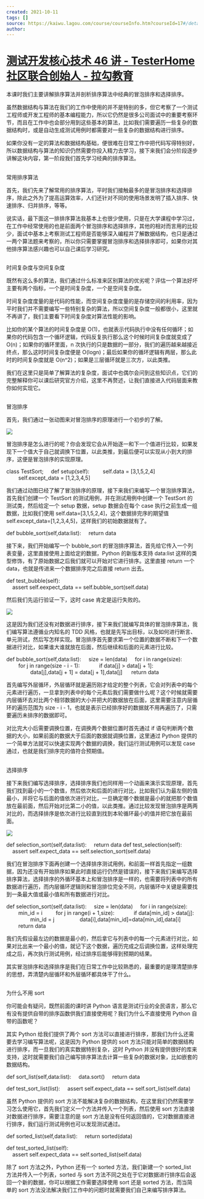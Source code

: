 ```yaml
---
created: 2021-10-11
tags: []
source: https://kaiwu.lagou.com/course/courseInfo.htm?courseId=17#/detail/pc?id=317
author: 
---
```


# [测试开发核心技术 46 讲 - TesterHome 社区联合创始人 - 拉勾教育](https://kaiwu.lagou.com/course/courseInfo.htm?courseId=17#/detail/pc?id=317)


本课时我们主要讲解排序算法并剖析排序算法中经典的冒泡排序和选择排序。  

虽然数据结构与算法在我们的工作中使用的并不是特别的多，但它考察了一个测试工程师或开发工程师的基本编程能力，所以它仍然是很多公司面试中的重要考察环节，而且在工作中也会部分用到这些基本的算法，比如我们需要遍历一些复杂的数据结构时，或是自动生成测试用例时都需要对一些复杂的数据结构进行排序。

如果你没有一定的算法和数据结构基础，便很难在日常工作中把代码写得特别好，所以数据结构与算法的知识仍然需要你投入精力去学习，接下来我们会分阶段逐步讲解这块内容，第一阶段我们首先学习经典的排序算法。

## 

常用排序算法

首先，我们先来了解常用的排序算法，平时我们接触最多的是冒泡排序和选择排序，除此之外为了提高运算效率，人们还针对不同的使用场景发明了插入排序、快速排序、归并排序，等等。

说实话，最下面这一排排序算法我基本上也很少使用，只是在大学课程中学习过，在工作中经常使用的也是前面两个冒泡排序和选择排序，其他的相对而言用的比较少，面试中基本上考察测试工程师是否能够深入编程并了解数据结构，也只是通过一两个算法题来考察的，所以你只需要掌握冒泡排序和选择排序即可，如果你对其他排序算法感兴趣也可以自己课后学习研究。

## 

时间复杂度与空间复杂度

既然有这么多的算法，我们通过什么标准来区别算法的优劣呢？评估一个算法好坏主要有两个指标，一个是时间复杂度，一个是空间复杂度。

时间复杂度度量的是代码的性能，而空间复杂度度量的是存储空间的利用率，因为平时我们并不需要编写一些特别复杂的算法，所以空间复杂度一般都很小，这里就不再讲了，我们主要看下时间复杂度对算法性能的影响。

比如你的某个算法的时间复杂度是 O(1)，也就表示代码执行中没有任何循环；如果你的代码包含一个循环逻辑，代码反复执行那么这个时候时间复杂度就变成了 O(n)；如果你的循环里面，n 次执行的只是数据的一部分，我们的遍历越来越接近终点，那么这时时间复杂度便是 O(logn)；最后如果你的循环逻辑有两层，那么此时的时间复杂度就是 O(n^2)；如果是三层循环就是三次方，以此类推。

我们在这里只是简单了解算法的复杂度，面试中也偶尔会问到这些知识点，它们的完整解释你可以课后研究官方介绍，这里不再赘述，让我们直接进入代码层面来教你如何实现它。

## 

冒泡排序

首先，我们通过一张动图来对冒泡排序的原理进行一个初步的了解。

![](https://s0.lgstatic.com/i/image3/M01/5F/F1/Cgq2xl4UPMaAXukMAAVbfLJb7Aw855.gif)

冒泡排序是怎么进行的呢？你会发现它会从开始逐一和下一个值进行比较，如果发现下一个值大于自己就调换下位置，以此类推，到最后便可以实现从小到大的排序，这便是冒泡排序的实现原理。

class TestSort;
    def setup(self):
        self.data = \[3,1,5,2,4\]
        self.except\_data = \[1,2,3,4,5\]

我们通过动图已经了解了冒泡排序的原理，接下来我们来编写一个冒泡排序算法，首先我们创建一个 TestSort 的测试用例，并在测试用例中创建一个 TestSort 的测试类，然后给定一个 setup 数据，setup 数据会在每个 case 执行之前生成一组数据，比如我们使用 self.data=\[3,1,5,2,4\]，这个数据排完序的期望值 self.except\_data=\[1,2,3,4,5\]，这样我们的初始数据就有了。  

def bubble\_sort(self,data:list):
    return data

接下来，我们开始编写一个 bubble\_sort 的冒泡排序算法，首先给它传入一个列表变量，这里直接使用上面给定的数据，Python 的新版本支持 data:list 这样的类型修饰，有了原始数据之后我们就可以开始对它进行排序。这里直接 return 一个 data，也就是传进来一个数据排序完之后直接 return 出去。  

def test\_bubble(self):
    assert self.eexpect\_data == self.bubble\_sort(self.data)

然后我们先运行验证一下，这时 case 肯定是运行失败的。  

![](https://s0.lgstatic.com/i/image3/M01/5F/F1/CgpOIF4UPMaAJC4dAAXmN4ty1bY174.png)

这是因为我们还没有对数据进行排序，接下来我们就编写具体的冒泡排序算法，我们编写算法遵循业内知名的 TDD 风格，也就是先写出目标，以及如何进行断言、单元测试，然后写怎样实现。冒泡排序首先要求第一个位置的数据不断和下一个数据进行对比，如果谁大谁就放在后面，然后继续和后面的元素进行比较。

def bubble\_sort(self,data:list):
    size = len(data)
    for i in range(size):
        for j in range(size - i - 1):
            if data\[j\] > data\[j + 1\]:
                data\[j\],data\[j + 1\] = data\[j + 1\],data\[j\]
     return data

首先编写外层循环，外层循环就是遍历刚才给定的整个列表，它会对列表中的每个元素进行遍历，一旦拿到列表中的每个元素后我们需要做什么呢？这个时候就需要内层循环去对比两个相邻数据的大小并把大的数据放在后面，这里需要注意内层循环的遍历范围为 size - i - 1，也就是表示已经排序好的数据就不用再遍历了，只需要遍历未排序的数据即可。  

对比完大小后需要调换位置，在调换两个数据位置时首先通过 if 语句判断两个数据的大小，如果前面的数据大于后面的数据就调换位置，这里通过 Python 提供的一个简单方法就可以快速实现两个数据的调换，我们运行测试用例可以发现 case 通过，也就是我们排序完的值符合预期值。

## 

选择排序

接下来我们编写选择排序，选择排序我们也同样用一个动画来演示实现原理，首先我们找到最小的一个数值，然后依次和后面的进行对比，比如我们认为最左侧的值最小，并将它与后面的值依次进行对比，一旦确定哪个数据是最小的就把那个数值放在最前面，然后开始对比第二小的值，以此类推。通过比较发现冒泡排序是两两对比的，而选择排序是依次进行比较直到找到本轮循环最小的值并把它放在最前面。

![](https://s0.lgstatic.com/i/image3/M01/5F/F1/Cgq2xl4UPMaAOUqTAActyig9kCs213.gif)

def selection\_sort(self,data:list):
    return data
def test\_selection(self):
    assert self.expect\_data == self.selection\_sort(self.data)

我们在冒泡排序下面再创建一个选择排序测试用例，和前面一样首先指定一组数据，因为还没有开始排序如果此时直接运行仍然是错误的，接下来我们来编写选择排序算法，选择排序的外循环基本上和冒泡排序是一样的，也需要将列表中的所有数据进行遍历，而内层循环逻辑则和冒泡排位完全不同，内层循环中关键是需要找到一条最大值或最小值和所有数据进行对比。

def selection\_sort(self,data:list):
    size = len(data)
    for i in range(size):
        min\_id = i
        for j in range(i + 1,size):
            if data\[min\_id\] > data\[j\]:
                min\_id = j
                data\[i\],data\[min\_id\]=data\[min\_id\],data\[i\]
        return data

我们先假设最左边的数据是最小的，然后拿它与列表中的每一个元素进行对比，如果对比出来一个最小的值，就记下这个数据，遍历完成之后调换位置，这样处理完成之后，再次执行测试用例，经过排序后能够得到预期的结果。  

其实冒泡排序和选择排序是我们在日常工作中比较熟悉的，最重要的是理清楚排序的思想，弄清楚内层循环和外层循环都具体干了什么。

## 

为什么不用 sort

你可能会有疑问，既然前面的课时讲 Python 语言是测试行业的全民语言，那么它有没有提供自带的排序函数供我们直接使用呢？我们为什么不直接使用 Python 自带的函数呢？

其实 Python 给我们提供了两个 sort 方法可以直接进行排序，那我们为什么还需要去学习编写算法呢，这是因为 Python 提供的 sort 方法只能对简单的数据结构进行排序，而一旦我们的真实数据特别复杂，这时 Python 并没有提供很好的库来支持，这时就需要我们自己编写排序算法去计算一些复杂的数据对象，比如嵌套的数据结构。

def sort\_list(self,data:list):
    data.sort()
    return data

def test\_sort\_list(list):
    assert self.expect\_data == self.sort\_list(self.data)

虽然 Python 提供的 sort 方法不能解决复杂的数据结构，在这里我们仍然需要学习怎么使用它，首先我们定义一个方法并传入一个列表，然后使用 sort 方法直接对数据进行排序，需要注意的是 sort 方法是没有任何返回值的，它对数据直接进行排序，我们运行测试用例也可以发现测试通过。

def sorted\_list(self,data:list):
    return sorted(data)


def test\_sorted\_list(self):
    assert self.expect\_data == self.sorted\_list(self.data)

除了 sort 方法之外，Python 还有一个 sorted 方法，我们新建一个 sorted\_list 方法并传入一个列表，sorted 与 sort 方法不同之处在于它对数据进行排序后会返回一个新的数据，你可以根据工作需要选择使用 sort 还是 sorted 方法，而当简单的 sort 方法没法解决我们工作中的问题时就需要我们自己来编写排序算法。

